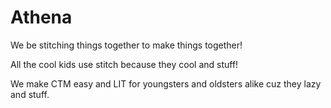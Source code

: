 # Athena

We be stitching things together to make things together!

All the cool kids use stitch because they cool and stuff!

We make CTM easy and LIT for youngsters and oldsters alike cuz they lazy and stuff.
